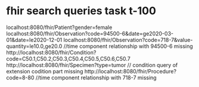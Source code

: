 

# fhir search queries task t-100

localhost:8080/fhir/Patient?gender=female
localhost:8080/fhir/Observation?code=94500-6&date=ge2020-03-01&date=le2020-12-01
localhost:8080/fhir/Observation?code=718-7&value-quantity=le10.0,ge20.0     //time component relationship with 94500-6 missing
http://localhost:8080/fhir/Condition?code=C50.1,C50.2,C50.3,C50.4,C50.5,C50.6,C50.7
http://localhost:8080/fhir/Specimen?type=tumor   // condition query of extension codition part missing
http://localhost:8080/fhir/Procedure?code=8-80    //time component relationship with 718-7 missing
